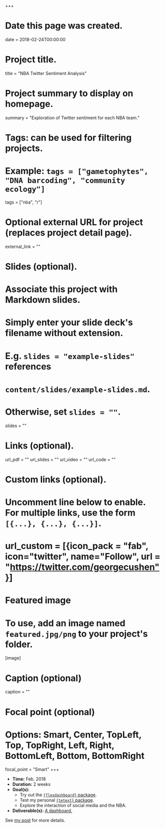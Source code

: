 +++
# Date this page was created.
date = 2018-02-24T00:00:00

# Project title.
title = "NBA Twitter Sentiment Analysis"

# Project summary to display on homepage.
summary = "Exploration of Twitter sentiment for each NBA team."

# Tags: can be used for filtering projects.
# Example: `tags = ["gametophytes", "DNA barcoding", "community ecology"]`
tags = ["nba", "r"]

# Optional external URL for project (replaces project detail page).
external_link = ""

# Slides (optional).
#   Associate this project with Markdown slides.
#   Simply enter your slide deck's filename without extension.
#   E.g. `slides = "example-slides"` references 
#   `content/slides/example-slides.md`.
#   Otherwise, set `slides = ""`.
slides = ""

# Links (optional).
url_pdf = ""
url_slides = ""
url_video = ""
url_code = ""

# Custom links (optional).
#   Uncomment line below to enable. For multiple links, use the form `[{...}, {...}, {...}]`.
# url_custom = [{icon_pack = "fab", icon="twitter", name="Follow", url = "https://twitter.com/georgecushen"}]

# Featured image
# To use, add an image named `featured.jpg/png` to your project's folder. 
[image]
  # Caption (optional)
  caption = ""
  
  # Focal point (optional)
  # Options: Smart, Center, TopLeft, Top, TopRight, Left, Right, BottomLeft, Bottom, BottomRight
  focal_point = "Smart"
+++

+ __Time:__ Feb. 2018
+ __Duration:__ 2 weeks
+ __Goal(s):__
    + Try out the [`{flexdashboard}` package](https://rmarkdown.rstudio.com/flexdashboard/).
    + Test my personal [`{tetext}` package](https://github.com/tonyelhabr/tetext).
    + Explore the interaction of social media and the NBA.
+ __Deliverable(s):__ [A dashboard.](/files/nba-tms.html)

See [my post](/post/nba-tweets-tms-flexdashboard) for more details.
